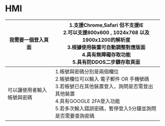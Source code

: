 # HMI

| 我需要一個登入頁面         | 1.支援Chrome,Safari 但不支援IE <br>                    2.可以支援800x600 , 1024x768 以及1900x1200的解析度<br> 3.根據使用裝置可自動調整對應版面<br> 4.具有無障礙存取功能<br> 5.具有防DDOS二步驟存取頁面<br>                   |
|----------------------------|------------------------------------------------------------------------------------------------------------------------------------------------------------------------------------------------------------------------------|
| 可以讓使用者輸入帳號與密碼 | 1.帳號與密碼分別是兩個欄位<br> 2.帳號欄位可以輸入 電子郵件 OR 手機號碼<br> 3.若帳號已在其他裝置登入，詢問是否需登出其他裝置 <br> 4.具有GOOGLE 2FA登入功能 <br> 5.若多次輸入錯誤密碼，暫停登入5分鐘並詢問是否需要查詢密碼<br> |
